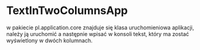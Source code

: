 # TextInTwoColumnsApp

w pakiecie pl.application.core znajduje się klasa uruchomieniowa aplikacji, należy ją uruchomić a następnie wpisać w konsoli tekst, który ma zostać wyświetlony w dwóch kolumnach.
